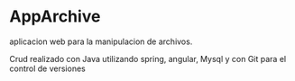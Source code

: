 # AppArchive
aplicacion web para la manipulacion de archivos.

Crud realizado con Java utilizando spring, angular, Mysql y con Git para el control de versiones
